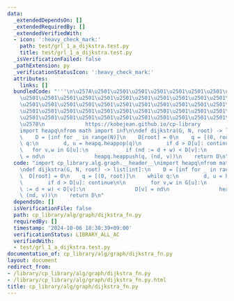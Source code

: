 ```yaml
---
data:
  _extendedDependsOn: []
  _extendedRequiredBy: []
  _extendedVerifiedWith:
  - icon: ':heavy_check_mark:'
    path: test/grl_1_a_dijkstra.test.py
    title: test/grl_1_a_dijkstra.test.py
  _isVerificationFailed: false
  _pathExtension: py
  _verificationStatusIcon: ':heavy_check_mark:'
  attributes:
    links: []
  bundledCode: "'''\n\u257A\u2501\u2501\u2501\u2501\u2501\u2501\u2501\u2501\u2501\u2501\
    \u2501\u2501\u2501\u2501\u2501\u2501\u2501\u2501\u2501\u2501\u2501\u2501\u2501\
    \u2501\u2501\u2501\u2501\u2501\u2501\u2501\u2501\u2501\u2501\u2501\u2501\u2501\
    \u2501\u2501\u2501\u2501\u2501\u2501\u2501\u2501\u2501\u2501\u2501\u2501\u2501\
    \u2501\u2501\u2501\u2501\u2501\u2501\u2501\u2501\u2501\u2501\u2501\u2501\u2501\
    \u2578\n             https://kobejean.github.io/cp-library               \n'''\n\
    import heapq\nfrom math import inf\n\ndef dijkstra(G, N, root) -> list[int]:\n\
    \    D = [inf for _ in range(N)]\n    D[root] = 0\n    q = [(0, root)]\n    while\
    \ q:\n        d, u = heapq.heappop(q)\n        if d > D[u]: continue\n\n     \
    \   for v,w in G[u]:\n            if (nd := d + w) < D[v]:\n                D[v]\
    \ = nd\n                heapq.heappush(q, (nd, v))\n    return D\n"
  code: "import cp_library.alg.graph.__header__\nimport heapq\nfrom math import inf\n\
    \ndef dijkstra(G, N, root) -> list[int]:\n    D = [inf for _ in range(N)]\n  \
    \  D[root] = 0\n    q = [(0, root)]\n    while q:\n        d, u = heapq.heappop(q)\n\
    \        if d > D[u]: continue\n\n        for v,w in G[u]:\n            if (nd\
    \ := d + w) < D[v]:\n                D[v] = nd\n                heapq.heappush(q,\
    \ (nd, v))\n    return D\n"
  dependsOn: []
  isVerificationFile: false
  path: cp_library/alg/graph/dijkstra_fn.py
  requiredBy: []
  timestamp: '2024-10-06 18:38:39+09:00'
  verificationStatus: LIBRARY_ALL_AC
  verifiedWith:
  - test/grl_1_a_dijkstra.test.py
documentation_of: cp_library/alg/graph/dijkstra_fn.py
layout: document
redirect_from:
- /library/cp_library/alg/graph/dijkstra_fn.py
- /library/cp_library/alg/graph/dijkstra_fn.py.html
title: cp_library/alg/graph/dijkstra_fn.py
---
```

